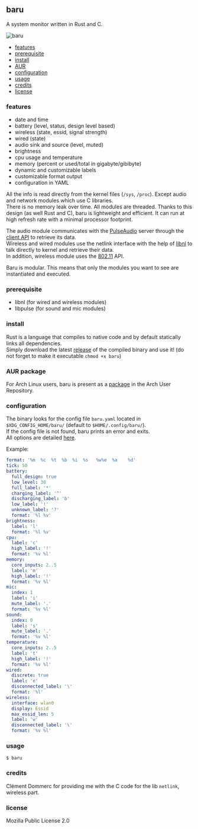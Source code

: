 ## baru

A system monitor written in Rust and C.

![baru](https://raw.githubusercontent.com/doums/baru/master/public/baru.png)

- [features](#features)
- [prerequisite](#prerequisite)
- [install](#install)
- [AUR](#arch-linux-aur-package)
- [configuration](#configuration)
- [usage](#usage)
- [credits](#credits)
- [license](#license)

### features

* date and time
* battery (level, status, design level based)
* wireless (state, essid, signal strength)
* wired (state)
* audio sink and source (level, muted)
* brightness
* cpu usage and temperature
* memory (percent or used/total in gigabyte/gibibyte)
* dynamic and customizable labels
* customizable format output
* configuration in YAML

All the info is read directly from the kernel files (`/sys`, `/proc`). Except audio and network modules which use C libraries.\
There is no memory leak over time. All modules are threaded. Thanks to this design (as well Rust and C), baru is lightweight and efficient. It can run at high refresh rate with a minimal processor footprint.

The audio module communicates with the [PulseAudio](https://www.freedesktop.org/wiki/Software/PulseAudio/) server through the [client API](https://freedesktop.org/software/pulseaudio/doxygen/) to retrieve its data.\
Wireless and wired modules use the netlink interface with the help of [libnl](https://www.infradead.org/~tgr/libnl/) to talk directly to kernel and retrieve their data.\
In addition, wireless module uses the [802.11](https://github.com/torvalds/linux/blob/master/include/uapi/linux/nl80211.h) API.

Baru is modular. This means that only the modules you want to see are instantiated and executed.

### prerequisite

- libnl (for wired and wireless modules)
- libpulse (for sound and mic modules)

### install

Rust is a language that compiles to native code and by default statically links all dependencies.\
Simply download the latest [release](https://github.com/doums/baru/releases) of the compiled binary and use it! (do not forget to make it executable `chmod +x baru`)

### AUR package

For Arch Linux users, baru is present as a [package](https://aur.archlinux.org/packages/baru-bin) in the Arch User Repository.

### configuration

The binary looks for the config file `baru.yaml` located in `$XDG_CONFIG_HOME/baru/` (default to `$HOME/.config/baru/`).\
If the config file is not found, baru prints an error and exits.\
All options are detailed [here](https://github.com/doums/baru/blob/master/baru.yaml).

Example:
```yaml
format: '%m  %c  %t  %b  %i  %s   %w%e  %a    %d'
tick: 50
battery:
  full_design: true
  low_level: 30
  full_label: '*'
  charging_label: '^'
  discharging_label: 'b'
  low_label: '!'
  unknown_label: '?'
  format: '%l %v'
brightness:
  label: 'l'
  format: '%l %v'
cpu:
  label: 'c'
  high_label: '!'
  format: '%v %l'
memory:
  core_inputs: 2..5
  label: 'm'
  high_label: '!'
  format: '%v %l'
mic:
  index: 1
  label: 'i'
  mute_label: '.'
  format: '%v %l'
sound:
  index: 0
  label: 's'
  mute_label: '.'
  format: '%v %l'
temperature:
  core_inputs: 2..5
  label: 't'
  high_label: '!'
  format: '%v %l'
wired:
  discrete: true
  label: 'e'
  disconnected_label: '\'
  format: '%l'
wireless:
  interface: wlan0
  display: Essid
  max_essid_len: 5
  label: 'w'
  disconnected_label: '\'
  format: '%v %l'
```

### usage
```
$ baru
```

### credits

Clément Dommerc for providing me with the C code for the lib `netlink`, wireless part.

### license
Mozilla Public License 2.0
